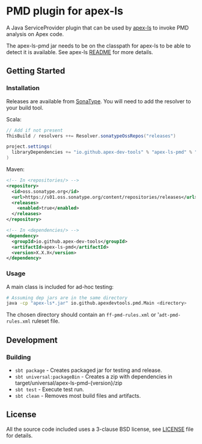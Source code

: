 # PMD plugin for apex-ls 

A Java ServiceProvider plugin that can be used by [apex-ls](https://github.com/apex-dev-tools/apex-ls) to invoke PMD analysis on Apex code.

The apex-ls-pmd jar needs to be on the classpath for apex-ls to be able to detect it is available. See apex-ls [README](https://github.com/apex-dev-tools/apex-ls/blob/main/README.md) for more details.


## Getting Started

### Installation

Releases are available from [SonaType](https://s01.oss.sonatype.org). You will need to add the resolver to your build tool.

Scala:

  ```scala
  // Add if not present
  ThisBuild / resolvers ++= Resolver.sonatypeOssRepos("releases")

  project.settings(
    libraryDependencies += "io.github.apex-dev-tools" % "apex-ls-pmd" % "X.X.X"
  )
  ```

Maven:

  ```xml
  <!-- In <repositories/> -->
  <repository>
    <id>oss.sonatype.org</id>
    <url>https://s01.oss.sonatype.org/content/repositories/releases</url>
    <releases>
      <enabled>true</enabled>
    </releases>
  </repository>

  <!-- In <dependencies/> -->
  <dependency>
    <groupId>io.github.apex-dev-tools</groupId>
    <artifactId>apex-ls-pmd</artifactId>
    <version>X.X.X</version>
  </dependency>
  ```

### Usage

A main class is included for ad-hoc testing:

```sh
# Assuming dep jars are in the same directory
java -cp "apex-ls*.jar" io.github.apexdevtools.pmd.Main <directory>
```

The chosen directory should contain an `ff-pmd-rules.xml` or '`adt-pmd-rules.xml` ruleset file.

## Development

### Building

* `sbt package` - Creates packaged jar for testing and release.
* `sbt universal:packageBin` - Creates a zip with dependencies in target/universal/apex-ls-pmd-{version}/zip
* `sbt test` - Execute test run.
* `sbt clean` - Removes most build files and artifacts.

## License

All the source code included uses a 3-clause BSD license, see [LICENSE](LICENSE) file for details.

